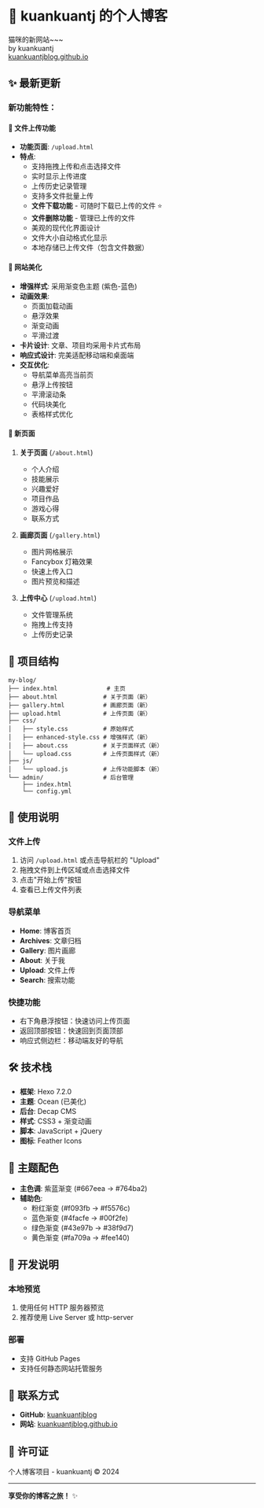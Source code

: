 # 🎨 kuankuantj 的个人博客

猫咪的新网站~~~  
by kuankuantj  
[kuankuantjblog.github.io](https://kuankuantjblog.github.io)

## ✨ 最新更新

### 新功能特性：

#### 📁 文件上传功能
- **功能页面**: `/upload.html`
- **特点**:
  - 支持拖拽上传和点击选择文件
  - 实时显示上传进度
  - 上传历史记录管理
  - 支持多文件批量上传
  - **文件下载功能** - 可随时下载已上传的文件 ⭐
  - **文件删除功能** - 管理已上传的文件
  - 美观的现代化界面设计
  - 文件大小自动格式化显示
  - 本地存储已上传文件（包含文件数据）

#### 🎨 网站美化
- **增强样式**: 采用渐变色主题 (紫色-蓝色)
- **动画效果**: 
  - 页面加载动画
  - 悬浮效果
  - 渐变动画
  - 平滑过渡
- **卡片设计**: 文章、项目均采用卡片式布局
- **响应式设计**: 完美适配移动端和桌面端
- **交互优化**:
  - 导航菜单高亮当前页
  - 悬浮上传按钮
  - 平滑滚动条
  - 代码块美化
  - 表格样式优化

#### 📄 新页面

1. **关于页面** (`/about.html`)
   - 个人介绍
   - 技能展示
   - 兴趣爱好
   - 项目作品
   - 游戏心得
   - 联系方式

2. **画廊页面** (`/gallery.html`)
   - 图片网格展示
   - Fancybox 灯箱效果
   - 快速上传入口
   - 图片预览和描述

3. **上传中心** (`/upload.html`)
   - 文件管理系统
   - 拖拽上传支持
   - 上传历史记录

## 📁 项目结构

```
my-blog/
├── index.html              # 主页
├── about.html             # 关于页面（新）
├── gallery.html           # 画廊页面（新）
├── upload.html            # 上传页面（新）
├── css/
│   ├── style.css          # 原始样式
│   ├── enhanced-style.css # 增强样式（新）
│   ├── about.css          # 关于页面样式（新）
│   └── upload.css         # 上传页面样式（新）
├── js/
│   └── upload.js          # 上传功能脚本（新）
└── admin/                 # 后台管理
    ├── index.html
    └── config.yml
```

## 🎯 使用说明

### 文件上传
1. 访问 `/upload.html` 或点击导航栏的 "Upload"
2. 拖拽文件到上传区域或点击选择文件
3. 点击"开始上传"按钮
4. 查看已上传文件列表

### 导航菜单
- **Home**: 博客首页
- **Archives**: 文章归档
- **Gallery**: 图片画廊
- **About**: 关于我
- **Upload**: 文件上传
- **Search**: 搜索功能

### 快捷功能
- 右下角悬浮按钮：快速访问上传页面
- 返回顶部按钮：快速回到页面顶部
- 响应式侧边栏：移动端友好的导航

## 🛠️ 技术栈

- **框架**: Hexo 7.2.0
- **主题**: Ocean (已美化)
- **后台**: Decap CMS
- **样式**: CSS3 + 渐变动画
- **脚本**: JavaScript + jQuery
- **图标**: Feather Icons

## 🎨 主题配色

- **主色调**: 紫蓝渐变 (#667eea → #764ba2)
- **辅助色**: 
  - 粉红渐变 (#f093fb → #f5576c)
  - 蓝色渐变 (#4facfe → #00f2fe)
  - 绿色渐变 (#43e97b → #38f9d7)
  - 黄色渐变 (#fa709a → #fee140)

## 📝 开发说明

### 本地预览
1. 使用任何 HTTP 服务器预览
2. 推荐使用 Live Server 或 http-server

### 部署
- 支持 GitHub Pages
- 支持任何静态网站托管服务

## 📮 联系方式

- **GitHub**: [kuankuantjblog](https://github.com/kuankuantjblog)
- **网站**: [kuankuantjblog.github.io](https://kuankuantjblog.github.io)

## 📄 许可证

个人博客项目 - kuankuantj © 2024

---

**享受你的博客之旅！** ✨
